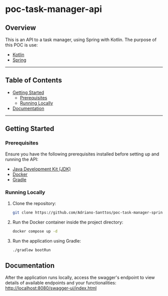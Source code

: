 # poc-task-manager-api

## Overview

This is an API to a task manager, using Spring with Kotlin.
The purpose of this POC is use: 

- [Kotlin](https://kotlinlang.org/)
- [Spring](https://spring.io/)

---
## Table of Contents

- [Getting Started](#getting-started)
    - [Prerequisites](#prerequisites)
    - [Running Locally](#running-locally)
- [Documentation](#documentation)
---

## Getting Started

### Prerequisites

Ensure you have the following prerequisites installed before setting up and running the API:

- [Java Development Kit (JDK)](https://adoptopenjdk.net/)
- [Docker](https://www.docker.com/)
- [Gradle](https://gradle.org/install/)

### Running Locally

1. Clone the repository:

    ```bash
    git clone https://github.com/Adriano-Santtos/poc-task-manager-spring-kotlin.git
    ```

3. Run the Docker container inside the project directory:

    ```bash
    docker compose up -d
    ```
   
4. Run the application using Gradle:

    ```bash
    ./gradlew bootRun
    ```

## Documentation


After the application runs locally, access the swagger's endpoint to view details of available endpoints and your functionalities:
<http://localhost:8080/swagger-ui/index.html>
